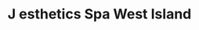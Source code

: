 ---
title: "J esthetics Spa West Island"
url: /beaconsfield/j-esthetics-spa-west-island/
shop: Kosmetik
---